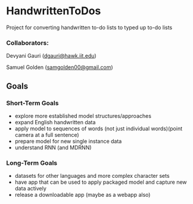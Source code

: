 # HandwrittenToDos
Project for converting handwritten to-do lists to typed up to-do lists
### Collaborators: 
Devyani Gauri
(dgauri@hawk.iit.edu)

Samuel Golden
(samgolden00@gmail.com)

## Goals
### Short-Term Goals
- explore more established model structures/approaches
- expand English handwritten data
- apply model to sequences of words (not just individual words)(point camera at a full sentence)
- prepare model for new single instance data 
- understand RNN (and MDRNN)

### Long-Term Goals
- datasets for other languages and more complex character sets
- have app that can be used to apply packaged model and capture new data actively
- release a downloadable app (maybe as a webapp also)

